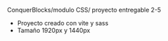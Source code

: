 ConquerBlocks/modulo CSS/ proyecto entregable 2-5

* Proyecto creado con vite y sass
* Tamaño 1920px y 1440px

  
